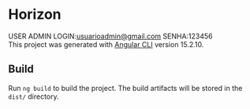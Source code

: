 
# Horizon
USER ADMIN 
LOGIN:usuarioadmin@gmail.com
SENHA:123456
</br>
This project was generated with [Angular CLI](https://github.com/angular/angular-cli) version 15.2.10.



## Build

Run `ng build` to build the project. The build artifacts will be stored in the `dist/` directory.


